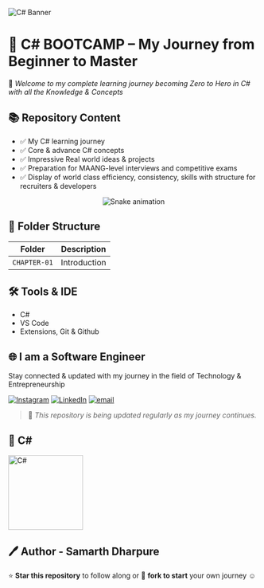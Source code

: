 ![C# Banner](https://github.com/user-attachments/assets/e0e9d8aa-48f5-4a41-afe8-d764eef437c6)

# 🩷 C# BOOTCAMP – My Journey from Beginner to Master

👋 *Welcome to my complete learning journey becoming Zero to Hero in C# with all the Knowledge & Concepts*

## 📚 Repository Content

- ✅ My C# learning journey
- ✅ Core & advance C# concepts
- ✅ Impressive Real world ideas & projects
- ✅ Preparation for MAANG-level interviews and competitive exams
- ✅ Display of world class efficiency, consistency, skills with structure for recruiters & developers

<div align="center">
  <img src="https://profile-readme-generator.com/assets/snake.svg" alt="Snake animation" />
</div>

## 📁 Folder Structure

| Folder | Description |
|--------|-------------|
| `CHAPTER-01` | Introduction |

## 🛠 Tools & IDE

- C#
- VS Code
- Extensions, Git & Github

## 🌐 I am a Software Engineer

Stay connected & updated with my journey in the field of Technology & Entrepreneurship

[![Instagram](https://img.shields.io/badge/Instagram-%23E4405F.svg?logo=Instagram&logoColor=white)](https://instagram.com/samarthdharpure) [![LinkedIn](https://img.shields.io/badge/LinkedIn-%230077B5.svg?logo=linkedin&logoColor=white)](https://linkedin.com/in/SamarthDharpure) [![email](https://img.shields.io/badge/Email-D14836?logo=gmail&logoColor=white)](mailto:samarthdharpure910@gmail.com) 

> 📌 _This repository is being updated regularly as my journey continues._

## 🩷 C#
<img src="https://github.com/user-attachments/assets/07b40005-cd84-4426-91dc-d84b0fe36640" alt="C#" width="150"/>

## 🖊️ Author - Samarth Dharpure

⭐ **Star this repository** to follow along or 🔗 **fork to start** your own journey ☺️
